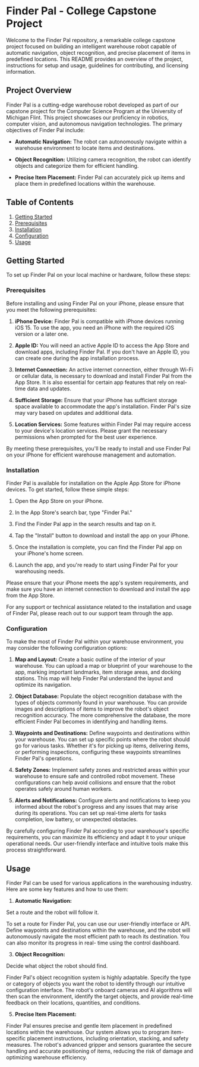# Finder Pal - College Capstone Project

Welcome to the Finder Pal repository, a remarkable college capstone project focused on building an intelligent warehouse robot capable of automatic navigation, object recognition, and precise placement of items in predefined locations. This README provides an overview of the project, instructions for setup and usage, guidelines for contributing, and licensing information.

## Project Overview

Finder Pal is a cutting-edge warehouse robot developed as part of our capstone project for the Computer Science Program at the University of Michigan Flint. This project showcases our proficiency in robotics, computer vision, and autonomous navigation technologies. The primary objectives of Finder Pal include:

- **Automatic Navigation:** The robot can autonomously navigate within a warehouse environment to locate items and destinations.

- **Object Recognition:** Utilizing camera recognition, the robot can identify objects and categorize them for efficient handling.

- **Precise Item Placement:** Finder Pal can accurately pick up items and place them in predefined locations within the warehouse.

## Table of Contents

1. [Getting Started](#getting-started)
2. [Prerequisites](#prerequisites)
3. [Installation](#installation)
4. [Configuration](#configuration)
5. [Usage](#usage)



## Getting Started

To set up Finder Pal on your local machine or hardware, follow these steps:

### Prerequisites

Before installing and using Finder Pal on your iPhone, please ensure that you meet the following prerequisites:

1. **iPhone Device:** Finder Pal is compatible with iPhone devices running iOS 15. To use the app, you need an iPhone with the required iOS version or a later one.

2. **Apple ID:** You will need an active Apple ID to access the App Store and download apps, including Finder Pal. If you don't have an Apple ID, you can create one during the app installation process.

3. **Internet Connection:** An active internet connection, either through Wi-Fi or cellular data, is necessary to download and install Finder Pal from the App Store. It is also essential for certain app features that rely on real-time data and updates.

4. **Sufficient Storage:** Ensure that your iPhone has sufficient storage space available to accommodate the app's installation. Finder Pal's size may vary based on updates and additional data.

5. **Location Services:** Some features within Finder Pal may require access to your device's location services. Please grant the necessary permissions when prompted for the best user experience.

By meeting these prerequisites, you'll be ready to install and use Finder Pal on your iPhone for efficient warehouse management and automation.

### Installation

Finder Pal is available for installation on the Apple App Store for iPhone devices. To get started, follow these simple steps:

1. Open the App Store on your iPhone.

2. In the App Store's search bar, type "Finder Pal."

3. Find the Finder Pal app in the search results and tap on it.

4. Tap the "Install" button to download and install the app on your iPhone.

5. Once the installation is complete, you can find the Finder Pal app on your iPhone's home screen.

6. Launch the app, and you're ready to start using Finder Pal for your warehousing needs.

Please ensure that your iPhone meets the app's system requirements, and make sure you have an internet connection to download and install the app from the App Store.

For any support or technical assistance related to the installation and usage of Finder Pal, please reach out to our support team through the app.



### Configuration

To make the most of Finder Pal within your warehouse environment, you may consider the following configuration options:

1. **Map and Layout:** Create a basic outline of the interior of your warehouse. You can upload a map or blueprint of your warehouse to the app, marking important landmarks, item storage areas, and docking stations. This map will help Finder Pal understand the layout and optimize its navigation.

2. **Object Database:** Populate the object recognition database with the types of objects commonly found in your warehouse. You can provide images and descriptions of items to improve the robot's object recognition accuracy. The more comprehensive the database, the more efficient Finder Pal becomes in identifying and handling items.

3. **Waypoints and Destinations:** Define waypoints and destinations within your warehouse. You can set up specific points where the robot should go for various tasks. Whether it's for picking up items, delivering items, or performing inspections, configuring these waypoints streamlines Finder Pal's operations.

4. **Safety Zones:** Implement safety zones and restricted areas within your warehouse to ensure safe and controlled robot movement. These configurations can help avoid collisions and ensure that the robot operates safely around human workers.

5. **Alerts and Notifications:** Configure alerts and notifications to keep you informed about the robot's progress and any issues that may arise during its operations. You can set up real-time alerts for tasks completion, low battery, or unexpected obstacles.

By carefully configuring Finder Pal according to your warehouse's specific requirements, you can maximize its efficiency and adapt it to your unique operational needs. Our user-friendly interface and intuitive tools make this process straightforward.


## Usage

Finder Pal can be used for various applications in the warehousing industry. Here are some key features and how to use them:

1. **Automatic Navigation:**
   
Set a route and the robot will follow it.
  
To set a route for Finder Pal, you can use our user-friendly interface or API. Define waypoints and destinations within the warehouse, and the robot will autonomously navigate the most efficient path to reach its destination. You can also monitor its progress in real- time using the control dashboard.

3. **Object Recognition:**
   
Decide what object the robot should find.
   
Finder Pal's object recognition system is highly adaptable. Specify the type or category of objects you want the robot to identify through our intuitive configuration interface. The robot's onboard cameras and AI algorithms will then scan the environment, identify the target objects, and provide real-time feedback on their locations, quantities, and conditions.

5. **Precise Item Placement:**
   
Finder Pal ensures precise and gentle item placement in predefined locations within the warehouse. Our system allows you to program item-specific placement instructions, including orientation, stacking, and safety measures. The robot's advanced gripper and sensors guarantee the secure handling and accurate positioning of items, reducing the risk of damage and optimizing warehouse efficiency.

